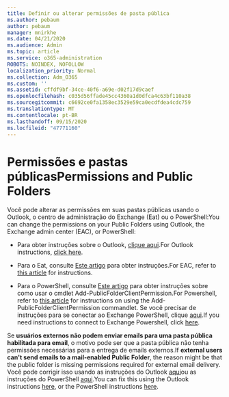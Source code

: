 ```yaml
---
title: Definir ou alterar permissões de pasta pública
ms.author: pebaum
author: pebaum
manager: mnirkhe
ms.date: 04/21/2020
ms.audience: Admin
ms.topic: article
ms.service: o365-administration
ROBOTS: NOINDEX, NOFOLLOW
localization_priority: Normal
ms.collection: Adm_O365
ms.custom: ''
ms.assetid: cffdf9bf-34ce-40f6-a69e-d02f17d9caef
ms.openlocfilehash: c035d56ffade45cc4360a1d0dfca4c63bf110a38
ms.sourcegitcommit: c6692ce0fa1358ec3529e59ca0ecdfdea4cdc759
ms.translationtype: MT
ms.contentlocale: pt-BR
ms.lasthandoff: 09/15/2020
ms.locfileid: "47771160"
---
```

# <a name="permissions-and-public-folders"></a><span data-ttu-id="9ba2a-102">Permissões e pastas públicas</span><span class="sxs-lookup"><span data-stu-id="9ba2a-102">Permissions and Public Folders</span></span>

<span data-ttu-id="9ba2a-103">Você pode alterar as permissões em suas pastas públicas usando o Outlook, o centro de administração do Exchange (Eat) ou o PowerShell:</span><span class="sxs-lookup"><span data-stu-id="9ba2a-103">You can change the permissions on your Public Folders using Outlook, the Exchange admin center (EAC), or PowerShell:</span></span>
  
- <span data-ttu-id="9ba2a-104">Para obter instruções sobre o Outlook, [clique aqui](https://support.office.com/article/Set-or-change-permissions-for-a-public-folder-b2e0440c-7873-48ec-9ff2-b1a20b723005.aspx).</span><span class="sxs-lookup"><span data-stu-id="9ba2a-104">For Outlook instructions, [click here](https://support.office.com/article/Set-or-change-permissions-for-a-public-folder-b2e0440c-7873-48ec-9ff2-b1a20b723005.aspx).</span></span>
    
- <span data-ttu-id="9ba2a-105">Para o Eat, consulte [Este artigo](https://technet.microsoft.com/library/jj651147%28v=exchg.150%29.aspx.aspx#Anchor_1) para obter instruções.</span><span class="sxs-lookup"><span data-stu-id="9ba2a-105">For EAC, refer to [this article](https://technet.microsoft.com/library/jj651147%28v=exchg.150%29.aspx.aspx#Anchor_1) for instructions.</span></span> 
    
- <span data-ttu-id="9ba2a-106">Para o PowerShell, consulte [Este artigo](https://technet.microsoft.com/library/bb124743%28v=exchg.160%29.aspx.aspx) para obter instruções sobre como usar o cmdlet Add-PublicFolderClientPermission.</span><span class="sxs-lookup"><span data-stu-id="9ba2a-106">For Powershell, refer to [this article](https://technet.microsoft.com/library/bb124743%28v=exchg.160%29.aspx.aspx) for instructions on using the Add-PublicFolderClientPermission commandlet.</span></span> <span data-ttu-id="9ba2a-107">Se você precisar de instruções para se conectar ao Exchange PowerShell, clique [aqui](https://technet.microsoft.com/library/jj984289%28v=exchg.160%29.aspx.aspx).</span><span class="sxs-lookup"><span data-stu-id="9ba2a-107">If you need instructions to connect to Exchange Powershell, click [here](https://technet.microsoft.com/library/jj984289%28v=exchg.160%29.aspx.aspx).</span></span>
    
<span data-ttu-id="9ba2a-108">Se **usuários externos não podem enviar emails para uma pasta pública habilitada para email**, o motivo pode ser que a pasta pública não tenha permissões necessárias para a entrega de emails externos.</span><span class="sxs-lookup"><span data-stu-id="9ba2a-108">If **external users can't send emails to a mail-enabled Public Folder**, the reason might be that the public folder is missing permissions required for external email delivery.</span></span> <span data-ttu-id="9ba2a-109">Você pode corrigir isso usando as instruções do Outlook [aqui](https://technet.microsoft.com/library/aa997560%28v=exchg.150%29.aspx.aspx#Anchor_1)ou as instruções do PowerShell [aqui](https://support.microsoft.com/help/2984402/-5.7.1-smtp-550-5.7.1-resolver.rst.authrequired-nondelivery-report-when-external-users-try-to-send-mail-to-mail-enabled-public-folders-in-office-365.aspx).</span><span class="sxs-lookup"><span data-stu-id="9ba2a-109">You can fix this using the Outlook instructions [here](https://technet.microsoft.com/library/aa997560%28v=exchg.150%29.aspx.aspx#Anchor_1), or the PowerShell instructions [here](https://support.microsoft.com/help/2984402/-5.7.1-smtp-550-5.7.1-resolver.rst.authrequired-nondelivery-report-when-external-users-try-to-send-mail-to-mail-enabled-public-folders-in-office-365.aspx).</span></span>
  

